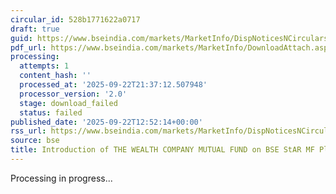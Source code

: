 ```yaml
---
circular_id: 528b1771622a0717
draft: true
guid: https://www.bseindia.com/markets/MarketInfo/DispNoticesNCirculars.aspx?Noticeid={2A23640F-29A0-4D50-81B9-03CA6AC13BDD}&noticeno=20250922-20&dt=09/22/2025&icount=20&totcount=58&flag=0
pdf_url: https://www.bseindia.com/markets/MarketInfo/DownloadAttach.aspx?id=20250922-20&attachedId=
processing:
  attempts: 1
  content_hash: ''
  processed_at: '2025-09-22T21:37:12.507948'
  processor_version: '2.0'
  stage: download_failed
  status: failed
published_date: '2025-09-22T12:52:14+00:00'
rss_url: https://www.bseindia.com/markets/MarketInfo/DispNoticesNCirculars.aspx?Noticeid={2A23640F-29A0-4D50-81B9-03CA6AC13BDD}&noticeno=20250922-20&dt=09/22/2025&icount=20&totcount=58&flag=0
source: bse
title: Introduction of THE WEALTH COMPANY MUTUAL FUND on BSE StAR MF Platform
---
```


Processing in progress...